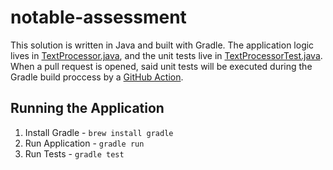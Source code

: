 # notable-assessment
This solution is written in Java and built with Gradle. The application logic lives in [TextProcessor.java](src/main/java/org/solution/TextProcessor.java), and the unit tests live in [TextProcessorTest.java](src/test/java/org/solution/TextProcessorTest.java). When a pull request is opened, said unit tests will be executed during the Gradle build proccess by a [GitHub Action](.github/workflows/gradle.yml).

## Running the Application 
1. Install Gradle - `brew install gradle`
2. Run Application - `gradle run`
3. Run Tests - `gradle test`

